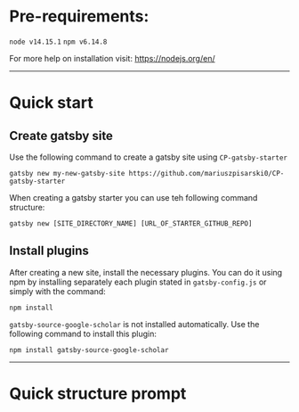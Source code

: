 Pre-requirements:
===
`node v14.15.1`
`npm v6.14.8`

For more help on installation visit:
https://nodejs.org/en/

---

Quick start
===
Create gatsby site
---
Use the following command to create a gatsby site using `CP-gatsby-starter`

`gatsby new my-new-gatsby-site https://github.com/mariuszpisarski0/CP-gatsby-starter`

When creating a gatsby starter you can use teh following command structure:

`gatsby new [SITE_DIRECTORY_NAME] [URL_OF_STARTER_GITHUB_REPO]`

Install plugins
---
After creating a new site, install the necessary plugins. You can do it using npm by installing separately each plugin stated in `gatsby-config.js` or simply with the command:



`npm install`

`gatsby-source-google-scholar` is not installed automatically. Use the following command to install this plugin:

`npm install gatsby-source-google-scholar`

---

Quick structure prompt
===